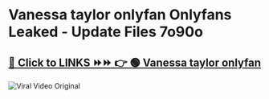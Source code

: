 
 # Vanessa taylor onlyfan Onlyfans Leaked - Update Files 7o90o

## <h2><a href="https://clipsfans.com/Vanessa_taylor_onlyfan&ref=git">🔗 Click to LINKS ⏩⏩ 👉 🟢 Vanessa taylor onlyfan </a></h2>

<a href="https://clipsfans.com/Vanessa_taylor_onlyfan&ref=git" rel="nofollow" data-target="animated-image.originalLink"><img src="https://i.ibb.co.com/xMMVF88/686577567.gif" alt="Viral Video Original" style="max-width: 100%; display: inline-block;" data-target="animated-image.originalImage"></a>

